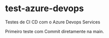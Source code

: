 # test-azure-devops
Testes de CI CD com o Azure Devops Services

Primeiro teste com Commit diretamente na main.
